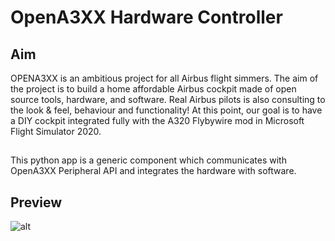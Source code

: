# OpenA3XX Hardware Controller

## Aim
OPENA3XX is an ambitious project for all Airbus flight simmers. 
The aim of the project is to build a home affordable Airbus cockpit made of open source tools, hardware, and software. 
Real Airbus pilots is also consulting to the look & feel, behaviour and functionality! 
At this point, our goal is to have a DIY cockpit integrated fully with the A320 Flybywire mod in 
Microsoft Flight Simulator 2020.

##
This python app is a generic component which communicates with OpenA3XX Peripheral API and integrates the hardware with software.

 ## Preview
![alt](https://raw.githubusercontent.com/OpenA3XX/opena3xx.hardware.controller/main/preview.gif)